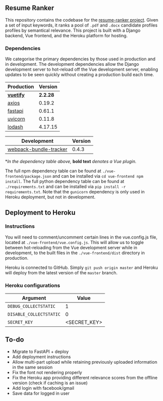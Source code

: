 ## Resume Ranker

This repository contains the codebase for the [resume-ranker project](resumeranker.herokuapp.com). Given a set of input keywords, it ranks a pool of `.pdf` and `.docx` candidate profiles profiles by semantical relevance. This project is built with a Django backend, Vue frontend, and the Heroku platform for hosting.

### Dependencies

We categorise the primary dependencies by those used in production and in development. The development dependencies allow the Django development server to hot-reload off the Vue development server, enabling updates to be seen quickly without creating a production build each time.

| Production                                          | Version    |
| --------------------------------------------------- | ---------- |
| [**vuetify**](https://github.com/vuetifyjs/vuetify) | **2.2.28** |
| [axios](https://github.com/axios/axios)             | 0.19.2     |
| [fastapi](https://github.com/tiangolo/fastapi)      | 0.61.1     |
| [uvicorn](https://github.com/encode/uvicorn)        | 0.11.8     |
| [lodash](https://github.com/lodash/lodash)          | 4.17.15    |

| Development                                                                            | Version |
| -------------------------------------------------------------------------------------- | ------- |
| [webpack-bundle-tracker](https://www.npmjs.com/package/webpack-bundle-tracker/v/0.4.3) | 0.4.3   |

\*_In the dependency table above,_ **bold text** _denotes a Vue plugin._

The full npm dependency table can be found at `./vue-frontend/package.json` and can be installed via `cd vue-frontend npm install`.
The full python dependency table can be found at `./requirements.txt` and can be installed via `pip install -r requirements.txt`. Note that the `gunicorn` dependency is only used in Heroku deployment, but not in development.

## Deployment to Heroku

### Instructions

You will need to comment/uncomment certain lines in the vue.config.js file, located at `./vue-frontend/vue.config.js`. This will allow us to toggle between hot-reloading from the Vue development server while in development, to the built files in the `./vue-frontend/dist` directory in production.

Heroku is connected to GitHub. Simply `git push origin master` and Heroku will deploy from the latest version of the `master` branch.

### Heroku configurations

| Argument                | Value         |
| ----------------------- | ------------- |
| `DEBUG_COLLECTSTATIC`   | 1             |
| `DISABLE_COLLECTSTATIC` | 0             |
| `SECRET_KEY`            | \<SECRET_KEY> |

<!-- https://www.youtube.com/watch?v=dxgbgYtNzCw -->

## To-do

- Migrate to FastAPI + deploy
- Add deployment instructions
- Allow multi-part upload while retaining previously uploaded information in the same session
- Fix the font not rendering properly
- Fix the Heroku app providing different relevance scores from the offline version (check if caching is an issue)
- Add login with facebook/gmail
- Save data for logged in user
